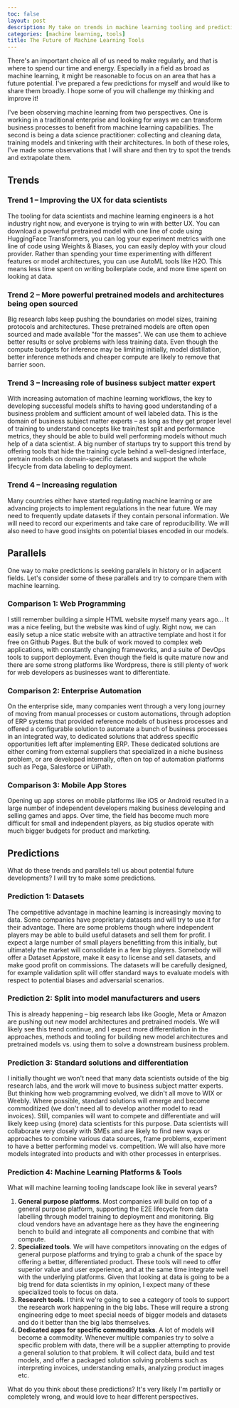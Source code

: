 ```yaml
---
toc: false
layout: post
description: My take on trends in machine learning tooling and predictions for the future. 
categories: [machine learning, tools]
title: The Future of Machine Learning Tools
---
```


There&#39;s an important choice all of us need to make regularly, and that is where to spend our time and energy. Especially in a field as broad as machine learning, it might be reasonable to focus on an area that has a future potential. I&#39;ve prepared a few predictions for myself and would like to share them broadly. I hope some of you will challenge my thinking and improve it!

I&#39;ve been observing machine learning from two perspectives. One is working in a traditional enterprise and looking for ways we can transform business processes to benefit from machine learning capabilities. The second is being a data science practitioner: collecting and cleaning data, training models and tinkering with their architectures. In both of these roles, I&#39;ve made some observations that I will share and then try to spot the trends and extrapolate them.

## Trends

### Trend 1 – Improving the UX for data scientists

The tooling for data scientists and machine learning engineers is a hot industry right now, and everyone is trying to win with better UX. You can download a powerful pretrained model with one line of code using HuggingFace Transformers, you can log your experiment metrics with one line of code using Weights &amp; Biases, you can easily deploy with your cloud provider. Rather than spending your time experimenting with different features or model architectures, you can use AutoML tools like H2O. This means less time spent on writing boilerplate code, and more time spent on looking at data.

### Trend 2 – More powerful pretrained models and architectures being open sourced

Big research labs keep pushing the boundaries on model sizes, training protocols and architectures. These pretrained models are often open sourced and made available &quot;for the masses&quot;. We can use them to achieve better results or solve problems with less training data. Even though the compute budgets for inference may be limiting initially, model distillation, better inference methods and cheaper compute are likely to remove that barrier soon.

### Trend 3 – Increasing role of business subject matter expert

With increasing automation of machine learning workflows, the key to developing successful models shifts to having good understanding of a business problem and sufficient amount of well labeled data. This is the domain of business subject matter experts – as long as they get proper level of training to understand concepts like train/test split and performance metrics, they should be able to build well performing models without much help of a data scientist. A big number of startups try to support this trend by offering tools that hide the training cycle behind a well-designed interface, pretrain models on domain-specific datasets and support the whole lifecycle from data labeling to deployment.

### Trend 4 – Increasing regulation

Many countries either have started regulating machine learning or are advancing projects to implement regulations in the near future. We may need to frequently update datasets if they contain personal information. We will need to record our experiments and take care of reproducibility. We will also need to have good insights on potential biases encoded in our models.

## Parallels

One way to make predictions is seeking parallels in history or in adjacent fields. Let&#39;s consider some of these parallels and try to compare them with machine learning.

### Comparison 1: Web Programming

I still remember building a simple HTML website myself many years ago… It was a nice feeling, but the website was kind of ugly. Right now, we can easily setup a nice static website with an attractive template and host it for free on Github Pages. But the bulk of work moved to complex web applications, with constantly changing frameworks, and a suite of DevOps tools to support deployment. Even though the field is quite mature now and there are some strong platforms like Wordpress, there is still plenty of work for web developers as businesses want to differentiate.

### Comparison 2: Enterprise Automation

On the enterprise side, many companies went through a very long journey of moving from manual processes or custom automations, through adoption of ERP systems that provided reference models of business processes and offered a configurable solution to automate a bunch of business processes in an integrated way, to dedicated solutions that address specific opportunities left after implementing ERP. These dedicated solutions are either coming from external suppliers that specialized in a niche business problem, or are developed internally, often on top of automation platforms such as Pega, Salesforce or UiPath.

### Comparison 3: Mobile App Stores

Opening up app stores on mobile platforms like iOS or Android resulted in a large number of independent developers making business developing and selling games and apps. Over time, the field has become much more difficult for small and independent players, as big studios operate with much bigger budgets for product and marketing.

## Predictions

What do these trends and parallels tell us about potential future developments? I will try to make some predictions.

### Prediction 1: Datasets

The competitive advantage in machine learning is increasingly moving to data. Some companies have proprietary datasets and will try to use it for their advantage. There are some problems though where independent players may be able to build useful datasets and sell them for profit. I expect a large number of small players benefitting from this initially, but ultimately the market will consolidate in a few big players. Somebody will offer a Dataset Appstore, make it easy to license and sell datasets, and make good profit on commissions. The datasets will be carefully designed, for example validation split will offer standard ways to evaluate models with respect to potential biases and adversarial scenarios.

### Prediction 2: Split into model manufacturers and users

This is already happening – big research labs like Google, Meta or Amazon are pushing out new model architectures and pretrained models. We will likely see this trend continue, and I expect more differentiation in the approaches, methods and tooling for building new model architectures and pretrained models vs. using them to solve a downstream business problem.

### Prediction 3: Standard solutions and differentiation

I initially thought we won&#39;t need that many data scientists outside of the big research labs, and the work will move to business subject matter experts. But thinking how web programming evolved, we didn&#39;t all move to WIX or Weebly. Where possible, standard solutions will emerge and become commoditized (we don&#39;t need all to develop another model to read invoices). Still, companies will want to compete and differentiate and will likely keep using (more) data scientists for this purpose. Data scientists will collaborate very closely with SMEs and are likely to find new ways or approaches to combine various data sources, frame problems, experiment to have a better performing model vs. competition. We will also have more models integrated into products and with other processes in enterprises.

### Prediction 4: Machine Learning Platforms &amp; Tools

What will machine learning tooling landscape look like in several years?

1. **General purpose platforms**. Most companies will build on top of a general purpose platform, supporting the E2E lifecycle from data labelling through model training to deployment and monitoring. Big cloud vendors have an advantage here as they have the engineering bench to build and integrate all components and combine that with compute.
2. **Specialized tools**. We will have competitors innovating on the edges of general purpose platforms and trying to grab a chunk of the space by offering a better, differentiated product. These tools will need to offer superior value and user experience, and at the same time integrate well with the underlying platforms. Given that looking at data is going to be a big trend for data scientists in my opinion, I expect many of these specialized tools to focus on data.
3. **Research tools**. I think we&#39;re going to see a category of tools to support the research work happening in the big labs. These will require a strong engineering edge to meet special needs of bigger models and datasets and do it better than the big labs themselves.
4. **Dedicated apps for specific commodity tasks**. A lot of models will become a commodity. Whenever multiple companies try to solve a specific problem with data, there will be a supplier attempting to provide a general solution to that problem. It will collect data, build and test models, and offer a packaged solution solving problems such as interpreting invoices, understanding emails, analyzing product images etc.

What do you think about these predictions? It&#39;s very likely I&#39;m partially or completely wrong, and would love to hear different perspectives.
